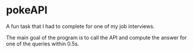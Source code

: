 # pokeAPI

A fun task that I had to complete for one of my job interviews.

The main goal of the program is to call the API and compute the answer for one of the queries within 0.5s.
